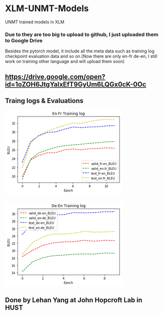 # XLM-UNMT-Models
UNMT trained models in XLM

### Due to they are too big to upload to github, I just uploaded them to Google Drive
Besides the pytorch model, it include all the meta data such as training log checkpoint evaluation data and so on.(Now there are only en-fr de-en, I still work on training other language and will upload them soon)
## https://drive.google.com/open?id=1oZOH6JtgYaIxEfT9GyUm6LQGx0cK-0Oc

## Traing logs & Evaluations
![avatar](/en-fr.png)
###
![avatar](/De-En.png)

## Done by Lehan Yang at John Hopcroft Lab in HUST
